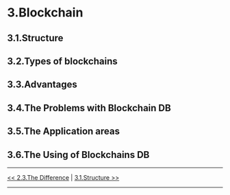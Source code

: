 # 3.Blockchain
## 3.1.Structure
## 3.2.Types of blockchains
## 3.3.Advantages
## 3.4.The Problems with Blockchain DB
## 3.5.The Application areas
## 3.6.The Using of Blockchains DB

***

[<< 2.3.The Difference](2.3.The_Difference.md) | [3.1.Structure >>](3.1.Structure.md)

***
